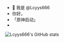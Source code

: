 - 👋 我是 @Lcyys666
-  你好。
- 「原神启动」
- 
![Lcyys666's GitHub stats](https://github-readme-stats.vercel.app/api?username=Lcyys666)


<!---
Lcyys666/Lcyys666 is a ✨ special ✨ repository because its `README.md` (this file) appears on your GitHub profile.
You can click the Preview link to take a look at your changes.
--->
